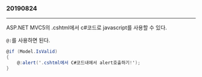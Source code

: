 ### 20190824
---

ASP.NET MVC5의 .cshtml에서 c#코드로 javascript를 사용할 수 있다.

`@:`를 사용하면 된다.

```csharp
@if (Model.IsValid)
{
    @:alert('.cshtml에서 C#코드내에서 alert호출하기!');
}
```
